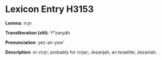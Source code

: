 # Lexicon Entry H3153

**Lemma**: יְזַנְיָה

**Transliteration (xlit)**: Yᵉzanyâh

**Pronunciation**: yez-an-yaw'

**Description**:
or יְזַנְיָהוּ; probably for יַאֲזַנְיָה; Jezanjah, an Israelite; Jezaniah.
